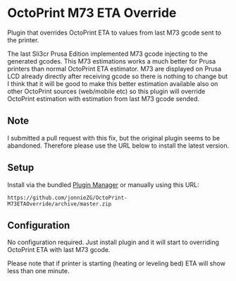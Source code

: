 # OctoPrint M73 ETA Override

Plugin that overrides OctoPrint ETA to values from last M73 gcode sent to the printer.

The last Sli3cr Prusa Edition implemented M73 gcode injecting to the generated gcodes. This M73 estimations works a much better for Prusa printers than normal OctoPrint ETA estimator. M73 are displayed on Prusa LCD already directly after receiving gcode so there is nothing to change but I think that it will be good to make this better estimation available also on other OctoPrint sources (web/mobile etc) so this plugin will override OctoPrint estimation with estimation from last M73 gcode sended.

## Note

I submitted a pull request with this fix, but the original plugin seems to be abandoned. Therefore please use the URL below to install the latest version.

## Setup

Install via the bundled [Plugin Manager](https://github.com/foosel/OctoPrint/wiki/Plugin:-Plugin-Manager)
or manually using this URL:

    https://github.com/jonnieZG/OctoPrint-M73ETAOverride/archive/master.zip


## Configuration

No configuration required. Just install plugin and it will start to overriding OctoPrint ETA with last M73 gcode.

Please note that if printer is starting (heating or leveling bed) ETA will show less than one minute.

